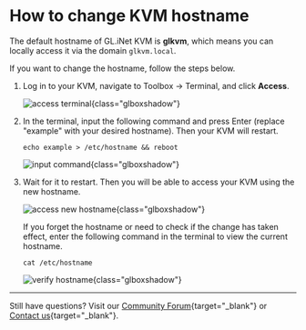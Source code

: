 # How to change KVM hostname

The default hostname of GL.iNet KVM is **glkvm**, which means you can locally access it via the domain `glkvm.local`.

If you want to change the hostname, follow the steps below.

1. Log in to your KVM, navigate to Toolbox -> Terminal, and click **Access**. 

    ![access terminal](https://static.gl-inet.com/docs/kvm/tutorials/change_hostname/access_terminal.png){class="glboxshadow"}

2. In the terminal, input the following command and press Enter (replace "example" with your desired hostname). Then your KVM will restart.

    `echo example > /etc/hostname && reboot`

    ![input command](https://static.gl-inet.com/docs/kvm/tutorials/change_hostname/input_command.png){class="glboxshadow"}

3. Wait for it to restart. Then you will be able to access your KVM using the new hostname.

    ![access new hostname](https://static.gl-inet.com/docs/kvm/tutorials/change_hostname/access_new_hostname.png){class="glboxshadow"}

    If you forget the hostname or need to check if the change has taken effect, enter the following command in the terminal to view the current hostname.

    `cat /etc/hostname`

    ![verify hostname](https://static.gl-inet.com/docs/kvm/tutorials/change_hostname/verify_hostname.png){class="glboxshadow"}

---

Still have questions? Visit our [Community Forum](https://forum.gl-inet.com){target="_blank"} or [Contact us](https://www.gl-inet.com/contacts/){target="_blank"}.